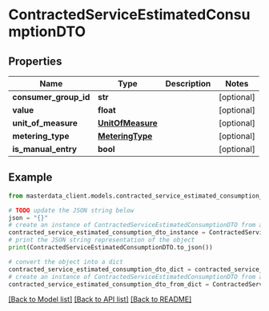 # ContractedServiceEstimatedConsumptionDTO


## Properties

Name | Type | Description | Notes
------------ | ------------- | ------------- | -------------
**consumer_group_id** | **str** |  | [optional] 
**value** | **float** |  | [optional] 
**unit_of_measure** | [**UnitOfMeasure**](UnitOfMeasure.md) |  | [optional] 
**metering_type** | [**MeteringType**](MeteringType.md) |  | [optional] 
**is_manual_entry** | **bool** |  | [optional] 

## Example

```python
from masterdata_client.models.contracted_service_estimated_consumption_dto import ContractedServiceEstimatedConsumptionDTO

# TODO update the JSON string below
json = "{}"
# create an instance of ContractedServiceEstimatedConsumptionDTO from a JSON string
contracted_service_estimated_consumption_dto_instance = ContractedServiceEstimatedConsumptionDTO.from_json(json)
# print the JSON string representation of the object
print(ContractedServiceEstimatedConsumptionDTO.to_json())

# convert the object into a dict
contracted_service_estimated_consumption_dto_dict = contracted_service_estimated_consumption_dto_instance.to_dict()
# create an instance of ContractedServiceEstimatedConsumptionDTO from a dict
contracted_service_estimated_consumption_dto_from_dict = ContractedServiceEstimatedConsumptionDTO.from_dict(contracted_service_estimated_consumption_dto_dict)
```
[[Back to Model list]](../README.md#documentation-for-models) [[Back to API list]](../README.md#documentation-for-api-endpoints) [[Back to README]](../README.md)


